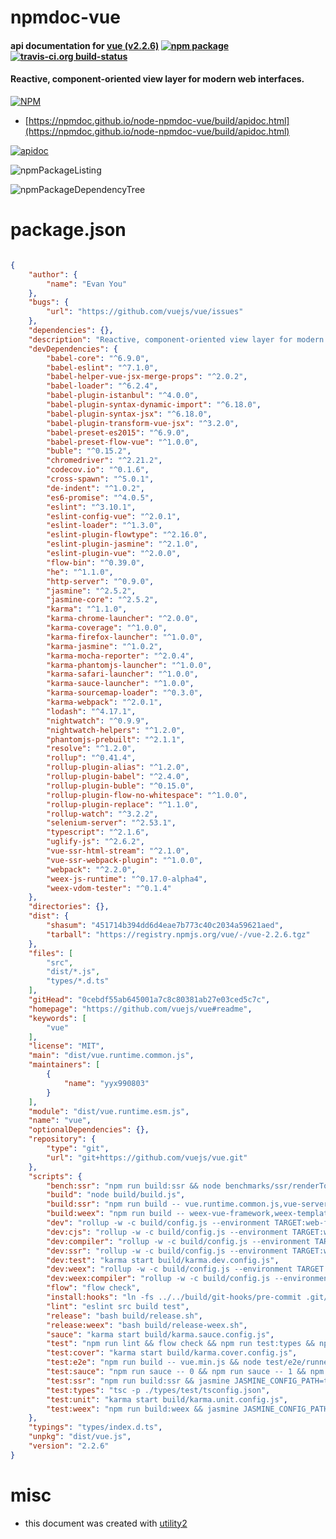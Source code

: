 # npmdoc-vue

#### api documentation for  [vue (v2.2.6)](https://github.com/vuejs/vue#readme)  [![npm package](https://img.shields.io/npm/v/npmdoc-vue.svg?style=flat-square)](https://www.npmjs.org/package/npmdoc-vue) [![travis-ci.org build-status](https://api.travis-ci.org/npmdoc/node-npmdoc-vue.svg)](https://travis-ci.org/npmdoc/node-npmdoc-vue)

#### Reactive, component-oriented view layer for modern web interfaces.

[![NPM](https://nodei.co/npm/vue.png?downloads=true&downloadRank=true&stars=true)](https://www.npmjs.com/package/vue)

- [https://npmdoc.github.io/node-npmdoc-vue/build/apidoc.html](https://npmdoc.github.io/node-npmdoc-vue/build/apidoc.html)

[![apidoc](https://npmdoc.github.io/node-npmdoc-vue/build/screenCapture.buildCi.browser.%252Ftmp%252Fbuild%252Fapidoc.html.png)](https://npmdoc.github.io/node-npmdoc-vue/build/apidoc.html)

![npmPackageListing](https://npmdoc.github.io/node-npmdoc-vue/build/screenCapture.npmPackageListing.svg)

![npmPackageDependencyTree](https://npmdoc.github.io/node-npmdoc-vue/build/screenCapture.npmPackageDependencyTree.svg)



# package.json

```json

{
    "author": {
        "name": "Evan You"
    },
    "bugs": {
        "url": "https://github.com/vuejs/vue/issues"
    },
    "dependencies": {},
    "description": "Reactive, component-oriented view layer for modern web interfaces.",
    "devDependencies": {
        "babel-core": "^6.9.0",
        "babel-eslint": "^7.1.0",
        "babel-helper-vue-jsx-merge-props": "^2.0.2",
        "babel-loader": "^6.2.4",
        "babel-plugin-istanbul": "^4.0.0",
        "babel-plugin-syntax-dynamic-import": "^6.18.0",
        "babel-plugin-syntax-jsx": "^6.18.0",
        "babel-plugin-transform-vue-jsx": "^3.2.0",
        "babel-preset-es2015": "^6.9.0",
        "babel-preset-flow-vue": "^1.0.0",
        "buble": "^0.15.2",
        "chromedriver": "^2.21.2",
        "codecov.io": "^0.1.6",
        "cross-spawn": "^5.0.1",
        "de-indent": "^1.0.2",
        "es6-promise": "^4.0.5",
        "eslint": "^3.10.1",
        "eslint-config-vue": "^2.0.1",
        "eslint-loader": "^1.3.0",
        "eslint-plugin-flowtype": "^2.16.0",
        "eslint-plugin-jasmine": "^2.1.0",
        "eslint-plugin-vue": "^2.0.0",
        "flow-bin": "^0.39.0",
        "he": "^1.1.0",
        "http-server": "^0.9.0",
        "jasmine": "^2.5.2",
        "jasmine-core": "^2.5.2",
        "karma": "^1.1.0",
        "karma-chrome-launcher": "^2.0.0",
        "karma-coverage": "^1.0.0",
        "karma-firefox-launcher": "^1.0.0",
        "karma-jasmine": "^1.0.2",
        "karma-mocha-reporter": "^2.0.4",
        "karma-phantomjs-launcher": "^1.0.0",
        "karma-safari-launcher": "^1.0.0",
        "karma-sauce-launcher": "^1.0.0",
        "karma-sourcemap-loader": "^0.3.0",
        "karma-webpack": "^2.0.1",
        "lodash": "^4.17.1",
        "nightwatch": "^0.9.9",
        "nightwatch-helpers": "^1.2.0",
        "phantomjs-prebuilt": "^2.1.1",
        "resolve": "^1.2.0",
        "rollup": "^0.41.4",
        "rollup-plugin-alias": "^1.2.0",
        "rollup-plugin-babel": "^2.4.0",
        "rollup-plugin-buble": "^0.15.0",
        "rollup-plugin-flow-no-whitespace": "^1.0.0",
        "rollup-plugin-replace": "^1.1.0",
        "rollup-watch": "^3.2.2",
        "selenium-server": "^2.53.1",
        "typescript": "^2.1.6",
        "uglify-js": "^2.6.2",
        "vue-ssr-html-stream": "^2.1.0",
        "vue-ssr-webpack-plugin": "^1.0.0",
        "webpack": "^2.2.0",
        "weex-js-runtime": "^0.17.0-alpha4",
        "weex-vdom-tester": "^0.1.4"
    },
    "directories": {},
    "dist": {
        "shasum": "451714b394dd6d4eae7b773c40c2034a59621aed",
        "tarball": "https://registry.npmjs.org/vue/-/vue-2.2.6.tgz"
    },
    "files": [
        "src",
        "dist/*.js",
        "types/*.d.ts"
    ],
    "gitHead": "0cebdf55ab645001a7c8c80381ab27e03ced5c7c",
    "homepage": "https://github.com/vuejs/vue#readme",
    "keywords": [
        "vue"
    ],
    "license": "MIT",
    "main": "dist/vue.runtime.common.js",
    "maintainers": [
        {
            "name": "yyx990803"
        }
    ],
    "module": "dist/vue.runtime.esm.js",
    "name": "vue",
    "optionalDependencies": {},
    "repository": {
        "type": "git",
        "url": "git+https://github.com/vuejs/vue.git"
    },
    "scripts": {
        "bench:ssr": "npm run build:ssr && node benchmarks/ssr/renderToString.js && node benchmarks/ssr/renderToStream.js",
        "build": "node build/build.js",
        "build:ssr": "npm run build -- vue.runtime.common.js,vue-server-renderer",
        "build:weex": "npm run build -- weex-vue-framework,weex-template-compiler",
        "dev": "rollup -w -c build/config.js --environment TARGET:web-full-dev",
        "dev:cjs": "rollup -w -c build/config.js --environment TARGET:web-runtime-cjs",
        "dev:compiler": "rollup -w -c build/config.js --environment TARGET:web-compiler ",
        "dev:ssr": "rollup -w -c build/config.js --environment TARGET:web-server-renderer",
        "dev:test": "karma start build/karma.dev.config.js",
        "dev:weex": "rollup -w -c build/config.js --environment TARGET:weex-framework ",
        "dev:weex:compiler": "rollup -w -c build/config.js --environment TARGET:weex-compiler ",
        "flow": "flow check",
        "install:hooks": "ln -fs ../../build/git-hooks/pre-commit .git/hooks/pre-commit",
        "lint": "eslint src build test",
        "release": "bash build/release.sh",
        "release:weex": "bash build/release-weex.sh",
        "sauce": "karma start build/karma.sauce.config.js",
        "test": "npm run lint && flow check && npm run test:types && npm run test:cover && npm run test:e2e -- --env phantomjs && npm run test:ssr && npm run test:weex",
        "test:cover": "karma start build/karma.cover.config.js",
        "test:e2e": "npm run build -- vue.min.js && node test/e2e/runner.js",
        "test:sauce": "npm run sauce -- 0 && npm run sauce -- 1 && npm run sauce -- 2",
        "test:ssr": "npm run build:ssr && jasmine JASMINE_CONFIG_PATH=test/ssr/jasmine.json",
        "test:types": "tsc -p ./types/test/tsconfig.json",
        "test:unit": "karma start build/karma.unit.config.js",
        "test:weex": "npm run build:weex && jasmine JASMINE_CONFIG_PATH=test/weex/jasmine.json"
    },
    "typings": "types/index.d.ts",
    "unpkg": "dist/vue.js",
    "version": "2.2.6"
}
```



# misc
- this document was created with [utility2](https://github.com/kaizhu256/node-utility2)
